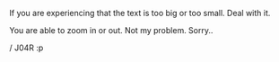 If you are experiencing that the text is too big or too small. Deal with it.

You are able to zoom in or out. Not my problem. Sorry..

/ J04R :p